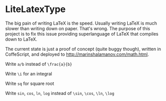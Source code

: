 # LiteLatexType

The big pain of writing LaTeX is the speed. Usually writing LaTeX is much slower than writing down on paper. That's wrong. The purpose of this project is to fix this issue providing superlanguage of LaTeX that compiles down to LaTeX. 

The current state is just a proof of concept (quite buggy though), written in CoffeScript, and deployed to http://marinshalamanov.com/math.html. 

Write `a/b` instead of `\frac{a}{b}`

Write `` \i `` for an integral

Write `` sq `` for square root

Write ``sin``, ``cos``, ``ln``, ``log`` instead of  ``\sin``, ``\cos``, ``\ln``, ``\log``

